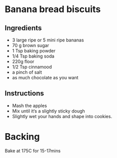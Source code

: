 # Banana bread biscuits

## Ingredients
- 3 large ripe or 5 mini ripe bananas
- 70 g brown sugar
- 1 Tsp baking powder
- 1/4 Tsp baking soda
- 220g floor 
- 1/2 Tsp cinnamood
- a pinch of salt
- as much chocolate as you want

## Instructions
- Mash the apples
- Mix until it‘s a slightly sticky dough
- Slightly wet your hands and shape into cookies.

# Backing
Bake at 175C for 15-17mins
